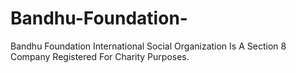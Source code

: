 # Bandhu-Foundation-
Bandhu Foundation International Social Organization Is A Section 8 Company Registered For Charity Purposes.
